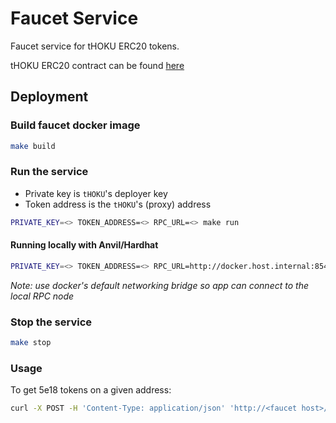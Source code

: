 # Faucet Service

Faucet service for tHOKU ERC20 tokens.

tHOKU ERC20 contract can be found [here](https://github.com/amazingdatamachine/contracts)

## Deployment

### Build faucet docker image

```sh
make build
```

### Run the service

- Private key is `tHOKU`'s deployer key
- Token address is the `tHOKU`'s (proxy) address

```sh
PRIVATE_KEY=<> TOKEN_ADDRESS=<> RPC_URL=<> make run
```

#### Running locally with Anvil/Hardhat

```sh
PRIVATE_KEY=<> TOKEN_ADDRESS=<> RPC_URL=http://docker.host.internal:8545 make run
```

_Note: use docker's default networking bridge so app can connect to the local RPC node_


### Stop the service

```sh
make stop
```

### Usage

To get 5e18 tokens on a given address:

```sh
curl -X POST -H 'Content-Type: application/json' 'http://<faucet host>/send' --data-raw '{"address":"0xfoobar"}'
```

